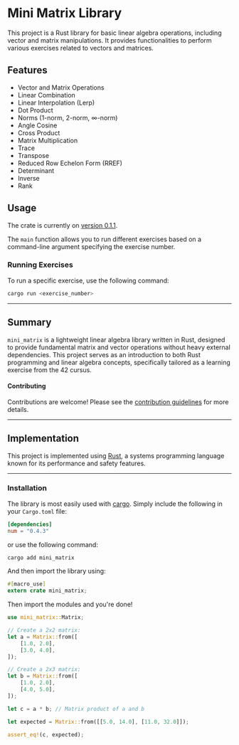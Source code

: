# Mini Matrix Library

This project is a Rust library for basic linear algebra operations, including vector and matrix manipulations.
It provides functionalities to perform various exercises related to vectors and matrices.

## Features

- Vector and Matrix Operations
- Linear Combination
- Linear Interpolation (Lerp)
- Dot Product
- Norms (1-norm, 2-norm, ∞-norm)
- Angle Cosine
- Cross Product
- Matrix Multiplication
- Trace
- Transpose
- Reduced Row Echelon Form (RREF)
- Determinant
- Inverse
- Rank

## Usage

The crate is currently on [version 0.1.1](https://crates.io/crates/mini_matrix).

The `main` function allows you to run different exercises based on a command-line argument specifying the exercise number.

### Running Exercises

To run a specific exercise, use the following command:

```bash
cargo run <exercise_number>
```

---


## Summary

`mini_matrix` is a lightweight linear algebra library written in Rust, designed to provide fundamental matrix and vector operations without heavy external dependencies. This project serves as an introduction to both Rust programming and linear algebra concepts, specifically tailored as a learning exercise from the 42 cursus.

#### Contributing

Contributions are welcome! Please see the [contribution guidelines](CONTRIBUTING.md) for more details.

---

## Implementation

This project is implemented using [Rust](https://www.rust-lang.org/), a systems programming language known for its performance and safety features.

---

### Installation

The library is most easily used with [cargo](http://doc.crates.io/guide.html). Simply include the following in your `Cargo.toml` file:

```toml
[dependencies]
num = "0.4.3"

```
or use the following command:

```bash
cargo add mini_matrix
```

And then import the library using:

```rust
#[macro_use]
extern crate mini_matrix;
```

Then import the modules and you're done!

```rust
use mini_matrix::Matrix;

// Create a 2x2 matrix:
let a = Matrix::from([
    [1.0, 2.0],
    [3.0, 4.0],
]);

// Create a 2x3 matrix:
let b = Matrix::from([
    [1.0, 2.0],
    [4.0, 5.0],
]);

let c = a * b; // Matrix product of a and b

let expected = Matrix::from([[5.0, 14.0], [11.0, 32.0]]);

assert_eq!(c, expected);
```
